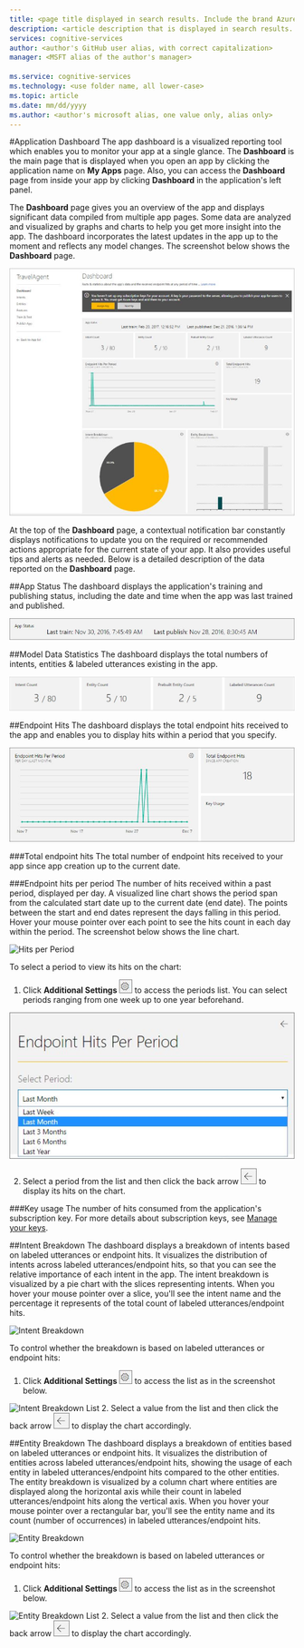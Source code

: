 ```yaml
---
title: <page title displayed in search results. Include the brand Azure. Up to 60 characters> | Microsoft Docs
description: <article description that is displayed in search results. 115 - 145 characters.>
services: cognitive-services
author: <author's GitHub user alias, with correct capitalization>
manager: <MSFT alias of the author's manager>

ms.service: cognitive-services
ms.technology: <use folder name, all lower-case>
ms.topic: article
ms.date: mm/dd/yyyy
ms.author: <author's microsoft alias, one value only, alias only>
---
```


#Application Dashboard
The app dashboard is a visualized reporting tool which enables you to monitor your app at a single glance. The **Dashboard** is the main page that is displayed when you open an app by clicking the application name on **My Apps** page. Also, you can access the **Dashboard** page from inside your app by clicking **Dashboard** in the application's left panel. 

The **Dashboard** page gives you an overview of the app and displays significant data compiled from multiple app pages. Some data are analyzed and visualized by graphs and charts to help you get more insight into the app. The dashboard incorporates the latest updates in the app up to the moment and reflects any model changes. The screenshot below shows the **Dashboard** page.

![The Dashboard](/Content/en-us/LUIS/Images/Dashboard.JPG)

At the top of the **Dashboard** page, a contextual notification bar constantly displays notifications to update you on the required or recommended actions appropriate for the current state of your app. It also provides useful tips and alerts as needed. Below is a detailed description of the data reported on the **Dashboard** page.
 
  
##App Status
The dashboard displays the application's training and publishing status, including the date and time when the app was last trained and published.  

![Dashboard - App Status](/Content/en-us/LUIS/Images/Dashboard-AppStatus.JPG)

##Model Data Statistics
The dashboard displays the total numbers of intents, entities & labeled utterances existing in the app. 

![App Data Statistics](/Content/en-us/LUIS/Images/Dashboard-statistics.JPG)

##Endpoint Hits
The dashboard displays the total endpoint hits received to the app and enables you to display hits within a period that you specify.

![Endpoint Hits](/Content/en-us/LUIS/Images/Dashboard-endpointHits.JPG)
 
###Total endpoint hits
The total number of endpoint hits received to your app since app creation up to the current date.

###Endpoint hits per period
The number of hits received within a past period, displayed per day. A visualized line chart shows the period span from the calculated start date up to the current date (end date). The points between the start and end dates represent the days falling in this period. Hover your mouse pointer over each point to see the hits count in each day within the period. The screenshot below shows the line chart.
 
![Hits per Period](/Content/en-us/LUIS/Images/Dashboard-PeriodhitsChart.JPG)

To select a period to view its hits on the chart:
 
1. Click **Additional Settings**  ![Additional Settings button](/Content/en-us/LUIS/Images/Dashboard-Settings-btn.JPG) to access the periods list. You can select periods ranging from one week up to one year beforehand. 

 ![Endpoint Hits per Period](/Content/en-us/LUIS/Images/Dashboard-hitsPerPeriod.JPG)

2. Select a period from the list and then click the back arrow ![Back Arrow](/Content/en-us/LUIS/Images/Dashboard-backArrow.JPG) to display its hits on the chart.

###Key usage
The number of hits consumed from the application's subscription key. For more details about subscription keys, see [Manage your keys](manage-keys.md). 
  
##Intent Breakdown
The dashboard displays a breakdown of intents based on labeled utterances or endpoint hits. It visualizes the distribution of intents across labeled utterances/endpoint hits, so that you can see the relative importance of each intent in the app. The intent breakdown is visualized by a pie chart with the slices representing intents. When you hover your mouse pointer over a slice, you'll see the intent name and the percentage it represents of the total count of labeled utterances/endpoint hits. 

![Intent Breakdown](/Content/en-us/LUIS/Images/Dashboard-IntentBreakdown.jpg)

To control whether the breakdown is based on labeled utterances or endpoint hits:

1. Click **Additional Settings** ![Additional Settings button](/Content/en-us/LUIS/Images/Dashboard-Settings-btn.JPG) to access the list as in the screenshot below.

 ![Intent Breakdown List](/Content/en-us/LUIS/Images/Dashboard-IntentBreakdownlist.jpg)
2. Select a value from the list and then click the back arrow ![Back Arrow](/Content/en-us/LUIS/Images/Dashboard-backArrow.JPG) to display the chart accordingly.

##Entity Breakdown
The dashboard displays a breakdown of entities based on labeled utterances or endpoint hits. It visualizes the distribution of entities across labeled utterances/endpoint hits, showing the usage of each entity in labeled utterances/endpoint hits compared to the other entities. The entity breakdown is visualized by a column chart where entities are displayed along the horizontal axis while their count in labeled utterances/endpoint hits along the vertical axis. When you hover your mouse pointer over a rectangular bar, you'll see the entity name and its count (number of occurrences) in labeled utterances/endpoint hits. 

![Entity Breakdown](/Content/en-us/LUIS/Images/Dashboard-EntityBreakdown.jpg)

To control whether the breakdown is based on labeled utterances or endpoint hits:

1. Click **Additional Settings** ![Additional Settings button](/Content/en-us/LUIS/Images/Dashboard-Settings-btn.JPG) to access the list as in the screenshot below.

 ![Entity Breakdown List](/Content/en-us/LUIS/Images/Dashboard-EntityBreakdownlist.jpg)
2. Select a value from the list and then click the back arrow ![Back Arrow](/Content/en-us/LUIS/Images/Dashboard-backArrow.JPG) to display the chart accordingly.
